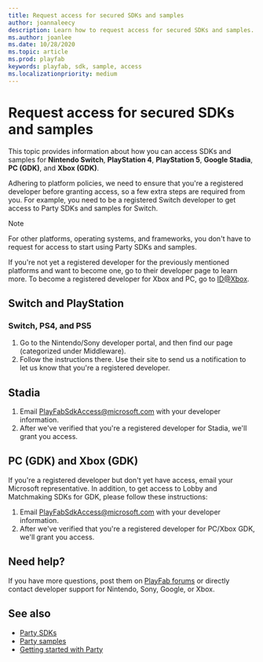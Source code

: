 ```yaml
---
title: Request access for secured SDKs and samples
author: joannaleecy
description: Learn how to request access for secured SDKs and samples.
ms.author: joanlee
ms.date: 10/28/2020
ms.topic: article
ms.prod: playfab
keywords: playfab, sdk, sample, access
ms.localizationpriority: medium
---
```


# Request access for secured SDKs and samples

This topic provides information about how you can access SDKs and samples for **Nintendo Switch**, **PlayStation 4**, **PlayStation 5**, **Google Stadia**, **PC (GDK)**, and **Xbox (GDK)**.

Adhering to platform policies, we need to ensure that you're a registered developer before granting access, so a few extra steps are required from you. For example, you need to be a registered Switch developer to get access to Party SDKs and samples for Switch.

>[!NOTE]
>For other platforms, operating systems, and frameworks, you don't have to request for access to start using Party SDKs and samples.

If you're not yet a registered developer for the previously mentioned platforms and want to become one, go to their developer page to learn more. To become a registered developer for Xbox and PC, go to [ID@Xbox](https://www.xbox.com/Developers/id).

## Switch and PlayStation

### Switch, PS4, and PS5

1. Go to the Nintendo/Sony developer portal, and then find our page (categorized under Middleware).
1. Follow the instructions there. Use their site to send us a notification to let us know that you're a registered developer.

## Stadia

1. Email PlayFabSdkAccess@microsoft.com with your developer information.
1. After we've verified that you're a registered developer for Stadia, we'll grant you access.

## PC (GDK) and Xbox (GDK)

If you're a registered developer but don't yet have access, email your Microsoft representative.
In addition, to get access to Lobby and Matchmaking SDKs for GDK, please follow these instructions:
1. Email PlayFabSdkAccess@microsoft.com with your developer information.
1. After we've verified that you're a registered developer for PC/Xbox GDK, we'll grant you access.

## Need help?

If you have more questions, post them on [PlayFab forums](https://community.playfab.com/index.html) or directly contact developer support for Nintendo, Sony, Google, or Xbox.

## See also

* [Party SDKs](party-sdks.md)
* [Party samples](party-samples.md)
* [Getting started with Party](party-getting-started.md)
